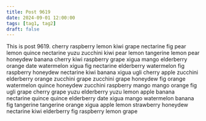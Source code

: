 ```yaml
---
title: Post 9619
date: 2024-09-01 12:00:00
tags: [tag1, tag2]
draft: false
---
```

This is post 9619.
cherry
raspberry
lemon
kiwi
grape
nectarine
fig
pear
lemon
quince
nectarine
yuzu
zucchini
kiwi
pear
lemon
tangerine
lemon
pear
honeydew
banana
cherry
kiwi
raspberry
grape
xigua
mango
elderberry
orange
date
watermelon
xigua
fig
nectarine
elderberry
watermelon
fig
raspberry
honeydew
nectarine
kiwi
banana
xigua
ugli
cherry
apple
zucchini
elderberry
orange
zucchini
grape
zucchini
grape
honeydew
fig
orange
watermelon
quince
honeydew
zucchini
raspberry
mango
mango
orange
fig
ugli
grape
cherry
grape
yuzu
elderberry
yuzu
lemon
apple
banana
nectarine
quince
quince
elderberry
date
xigua
mango
watermelon
banana
fig
tangerine
tangerine
orange
xigua
apple
lemon
strawberry
honeydew
nectarine
kiwi
elderberry
fig
raspberry
lemon
grape
